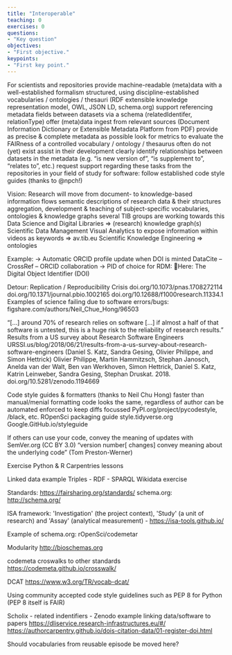 ```yaml
---
title: "Interoperable"
teaching: 0
exercises: 0
questions:
- "Key question"
objectives:
- "First objective."
keypoints:
- "First key point."
---
```




For scientists and repositories
provide machine-readable (meta)data with a well-established formalism 
structured, using discipline-established vocabularies / ontologies / thesauri (RDF extensible knowledge representation model, OWL, JSON LD, schema.org)
support referencing metadata fields between datasets via a  schema (relatedIdentifer, relationType)
offer (meta)data ingest from relevant sources (Document Information Dictionary or Extensible Metadata Platform from PDF)
provide as precise & complete metadata as possible
look for metrics to evaluate the FAIRness of a controlled vocabulary / ontology / thesaurus 
often do not (yet) exist
assist in their development
clearly identify relationships between datasets in the metadata (e.g. “is new version of”, “is supplement to”, “relates to”, etc.)
request support regarding these tasks from the repositories in your field of study
for software: follow established code style guides (thanks to @npch!)

Vision: Research will move from document- to knowledge-based information flows
semantic descriptions of research data & their structures
aggregation, development & teaching of subject-specific vocabularies, ontologies & knowledge graphs
several TIB groups are working towards this
Data Science and Digital Libraries => (research) knowledge graph(s)
Scientific Data Management
Visual Analytics to expose information within videos as keywords => av.tib.eu
Scientific Knowledge Engineering => ontologies

Example:
→ Automatic ORCID profile update when DOI is minted
DataCite – CrossRef – ORCID
  collaboration
→ PID of choice for RDM: Here: The Digital Object Identifier (DOI)

Detour: Replication / Reproducibility Crisis
doi.org/10.1073/pnas.1708272114
doi.org/10.1371/journal.pbio.1002165
doi.org/10.12688/f1000research.11334.1 
Examples of science failing due to software errors/bugs: 
figshare.com/authors/Neil_Chue_Hong/96503 


“[...] around 70% of research relies on software [...] if almost a half of that software is untested, this is a huge risk to the reliability of research results.”
Results from a US survey about Research Software Engineers
URSSI.us/blog/2018/06/21/results-from-a-us-survey-about-research-software-engineers (Daniel S. Katz, Sandra Gesing, Olivier Philippe, and Simon Hettrick)
Olivier Philippe, Martin Hammitzsch, Stephan Janosch, Anelda van der Walt, Ben van Werkhoven, Simon Hettrick, Daniel S. Katz, Katrin Leinweber, Sandra Gesing, Stephan Druskat. 2018. doi.org/10.5281/zenodo.1194669 

Code style guides & formatters (thanks to Neil Chu Hong)
faster than manual/menial formatting
code looks the same, regardless of author
can be automated enforced to keep diffs focussed
PyPI.org/project/pycodestyle, /black, etc.
ROpenSci packaging guide
style.tidyverse.org
Google.GitHub.io/styleguide 


If others can use your code, convey the meaning of updates with SemVer.org (CC BY 3.0)
“version number[ changes] convey meaning about the underlying code” (Tom Preston-Werner)


Exercise
Python & R Carpentries lessons


Linked data example
Triples - RDF - SPARQL
Wikidata exercise

Standards: https://fairsharing.org/standards/
schema.org: http://schema.org/

ISA framework: 'Investigation' (the project context), 'Study' (a unit of research) and 'Assay' (analytical measurement) - https://isa-tools.github.io/

Example of schema.org: rOpenSci/codemetar

Modularity
http://bioschemas.org 

codemeta croswalks to other standards
https://codemeta.github.io/crosswalk/

DCAT
https://www.w3.org/TR/vocab-dcat/

Using community accepted code style guidelines such as PEP 8 for Python (PEP 8 itself is FAIR)

Scholix - related indentifiers - Zenodo example linking data/software to papers 
https://dliservice.research-infrastructures.eu/#/
https://authorcarpentry.github.io/dois-citation-data/01-register-doi.html

Should vocabularies from reusable episode be moved here?
